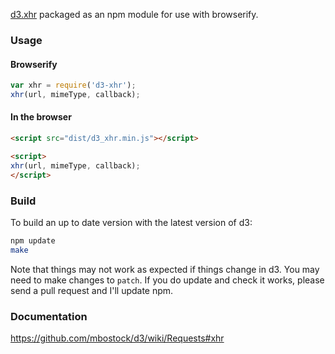 [d3.xhr](https://github.com/mbostock/d3/wiki/Requests#xhr) packaged as an npm module for use with browserify.

### Usage

#### Browserify

```javascript
var xhr = require('d3-xhr');
xhr(url, mimeType, callback);
```

#### In the browser

```html
<script src="dist/d3_xhr.min.js"></script>

<script>
xhr(url, mimeType, callback);
</script>
```

### Build

To build an up to date version with the latest version of d3:

```sh
npm update
make
```

Note that things may not work as expected if things change in d3. You may need to make changes to `patch`. If you do update and check it works, please send a pull request and I'll update npm.

### Documentation

https://github.com/mbostock/d3/wiki/Requests#xhr
